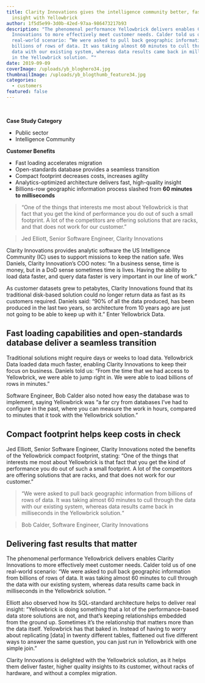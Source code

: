 ```yaml
---
title: Clarity Innovations gives the intelligence community better, faster
  insight with Yellowbrick
author: 1f5d5e99-3d0b-42ed-97aa-986473217b93
description: "The phenomenal performance Yellowbrick delivers enables Clarity
  Innovations to more effectively meet customer needs. Calder told us of one
  real-world scenario: “We were asked to pull back geographic information from
  billions of rows of data. It was taking almost 60 minutes to cull through the
  data with our existing system, whereas data results came back in milliseconds
  in the Yellowbrick solution. “"
date: 2019-09-09
coverImage: /uploads/yb_bloghero34.jpg
thumbnailImage: /uploads/yb_blogthumb_feature34.jpg
categories:
  - customers
featured: false
---
```


<BaseWistia id="8ombnnb84k" />
<br />

**Case Study Category**

- Public sector
- Intelligence Community

**Customer Benefits**

- Fast loading accelerates migration
- Open-standards database provides a seamless transition
- Compact footprint decreases costs, increases agility
- Analytics-optimized architecture delivers fast, high-quality insight
- Billions-row geographic information process slashed from **60 minutes to milliseconds**

> “One of the things that interests me most about Yellowbrick is that fact that you get the kind of performance you do out of such a small footprint. A lot of the competitors are offering solutions that are racks, and that does not work for our customer.”

> Jed Elliott, Senior Software Engineer, Clarity Innovations

Clarity Innovations provides analytic software the US Intelligence Community (IC) uses to support missions to keep the nation safe. Wes Daniels, Clarity Innovation’s COO notes: “In a business sense, time is money, but in a DoD sense sometimes time is lives. Having the ability to load data faster, and query data faster is very important in our line of work.”

As customer datasets grew to petabytes, Clarity Innovations found that its traditional disk-based solution could no longer return data as fast as its customers required. Daniels said: “90% of all the data produced, has been produced in the last two years, so architecture from 10 years ago are just not going to be able to keep up with it.” Enter Yellowbrick Data.

## Fast loading capabilities and open-standards database deliver a seamless transition

Traditional solutions might require days or weeks to load data. Yellowbrick Data loaded data much faster, enabling Clarity Innovations to keep their focus on business. Daniels told us: “From the time that we had access to Yellowbrick, we were able to jump right in. We were able to load billions of rows in minutes.”

Software Engineer, Bob Calder also noted how easy the database was to implement, saying Yellowbrick was “a far cry from databases I’ve had to configure in the past, where you can measure the work in hours, compared to minutes that it took with the Yellowbrick solution.”

## Compact footprint helps keep costs in check

Jed Elliott, Senior Software Engineer, Clarity Innovations noted the benefits of the Yellowbrick compact footprint, stating: “One of the things that interests me most about Yellowbrick is that fact that you get the kind of performance you do out of such a small footprint. A lot of the competitors are offering solutions that are racks, and that does not work for our customer.”

> “We were asked to pull back geographic information from billions of rows of data. It was taking almost 60 minutes to cull through the data with our existing system, whereas data results came back in milliseconds in the Yellowbrick solution.“

> Bob Calder, Software Engineer, Clarity Innovations

## Delivering fast results that matter

The phenomenal performance Yellowbrick delivers enables Clarity Innovations to more effectively meet customer needs. Calder told us of one real-world scenario: “We were asked to pull back geographic information from billions of rows of data. It was taking almost 60 minutes to cull through the data with our existing system, whereas data results came back in milliseconds in the Yellowbrick solution. “

Elliott also observed how its SQL-standard architecture helps to deliver real insight: “Yellowbrick is doing something that a lot of the performance-based data store solutions are not, and that’s keeping relationships embedded from the ground up. Sometimes it’s the relationship that matters more than the data itself. Yellowbrick has that baked in. Instead of having to worry about replicating \[data\] in twenty different tables, flattened out five different ways to answer the same question, you can just run in Yellowbrick with one simple join.”

Clarity Innovations is delighted with the Yellowbrick solution, as it helps them deliver faster, higher quality insights to its customer, without racks of hardware, and without a complex migration.
